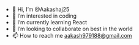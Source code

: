 - 👋 Hi, I’m @Aakashaj25
- 👀 I’m interested in coding
- 🌱 I’m currently learning React
- 💞️ I’m looking to collaborate on best in the world
- 📫 How to reach me aakash979188@gmail.com

<!---
Aakashaj25/Aakashaj25 is a ✨ special ✨ repository because its `README.md` (this file) appears on your GitHub profile.
You can click the Preview link to take a look at your changes.
--->
